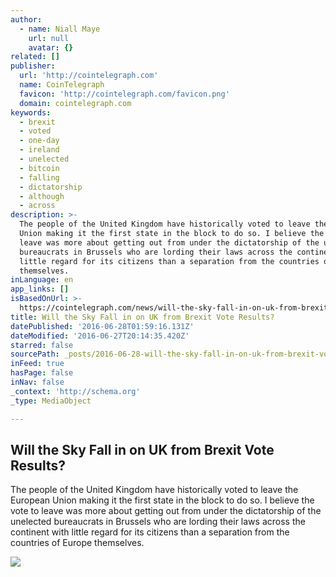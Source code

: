 ```yaml
---
author:
  - name: Niall Maye
    url: null
    avatar: {}
related: []
publisher:
  url: 'http://cointelegraph.com'
  name: CoinTelegraph
  favicon: 'http://cointelegraph.com/favicon.png'
  domain: cointelegraph.com
keywords:
  - brexit
  - voted
  - one-day
  - ireland
  - unelected
  - bitcoin
  - falling
  - dictatorship
  - although
  - across
description: >-
  The people of the United Kingdom have historically voted to leave the European
  Union making it the first state in the block to do so. I believe the vote to
  leave was more about getting out from under the dictatorship of the unelected
  bureaucrats in Brussels who are lording their laws across the continent with
  little regard for its citizens than a separation from the countries of Europe
  themselves.
inLanguage: en
app_links: []
isBasedOnUrl: >-
  https://cointelegraph.com/news/will-the-sky-fall-in-on-uk-from-brexit-vote-results
title: Will the Sky Fall in on UK from Brexit Vote Results?
datePublished: '2016-06-28T01:59:16.131Z'
dateModified: '2016-06-27T20:14:35.420Z'
starred: false
sourcePath: _posts/2016-06-28-will-the-sky-fall-in-on-uk-from-brexit-vote-results.md
inFeed: true
hasPage: false
inNav: false
_context: 'http://schema.org'
_type: MediaObject

---
```

<article style=""><h1>Will the Sky Fall in on UK from Brexit Vote Results?</h1><p>The people of the United Kingdom have historically voted to leave the European Union making it the first state in the block to do so. I believe the vote to leave was more about getting out from under the dictatorship of the unelected bureaucrats in Brussels who are lording their laws across the continent with little regard for its citizens than a separation from the countries of Europe themselves.</p><img src="http://cointelegraph.com/images/725_aHR0cDovL2NvaW50ZWxlZ3JhcGguY29tL3N0b3JhZ2UvdXBsb2Fkcy92aWV3LzE3NTVlMWVhMTZkNWRiYzk2MmVkMTBlYmMyOWI3ZDNhLmpwZw==.jpg" /></article>